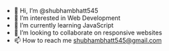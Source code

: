 - 👋 Hi, I’m @shubhambhatt545
- 👀 I’m interested in Web Development 
- 🌱 I’m currently learning JavaScript
- 💞️ I’m looking to collaborate on responsive websites
- 📫 How to reach me shubhambhatt545@gmail.com

<!---
shubhambhatt545/shubhambhatt545 is a ✨ special ✨ repository because its `README.md` (this file) appears on your GitHub profile.
You can click the Preview link to take a look at your changes.
--->
